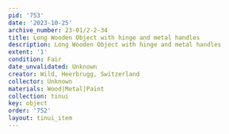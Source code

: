 ```yaml
---
pid: '753'
date: '2023-10-25'
archive_number: 23-01/2-2-34
title: Long Wooden Object with hinge and metal handles
description: Long Wooden Object with hinge and metal handles
extent: '1'
condition: Fair
date_unvalidated: Unknown
creator: Wild, Heerbrugg, Switzerland
collector: Unknown
materials: Wood|Metal|Paint
collection: tinui
key: object
order: '752'
layout: tinui_item
---
```

